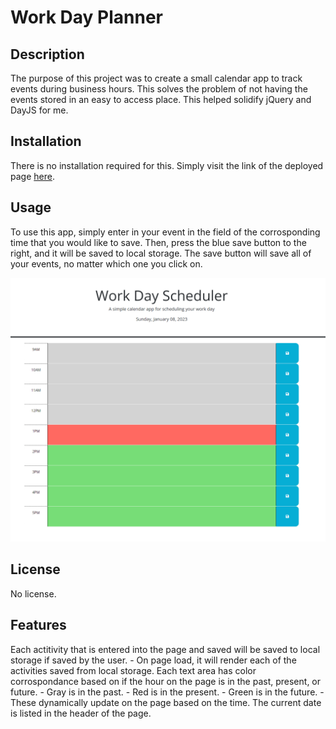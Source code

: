 # Work Day Planner

## Description

The purpose of this project was to create a small calendar app to track events during business hours. This solves the problem of not having the events stored in an easy to access place. This helped solidify jQuery and DayJS for me.

## Installation

There is no installation required for this. Simply visit the link of the deployed page [here](https://blaubachs.github.io/work-day-planner/).

## Usage

To use this app, simply enter in your event in the field of the corrosponding time that you would like to save. Then, press the blue save button to the right, and it will be saved to local storage. The save button will save all of your events, no matter which one you click on.

![app-screenshot](./assets/work-day-planner.PNG)


## License

No license.

## Features

Each actitivity that is entered into the page and saved will be saved to local storage if saved by the user.
    - On page load, it will render each of the activities saved from local storage.
Each text area has color corrospondance based on if the hour on the page is in the past, present, or future.
    - Gray is in the past.
    - Red is in the present.
    - Green is in the future.
    - These dynamically update on the page based on the time.
The current date is listed in the header of the page.
